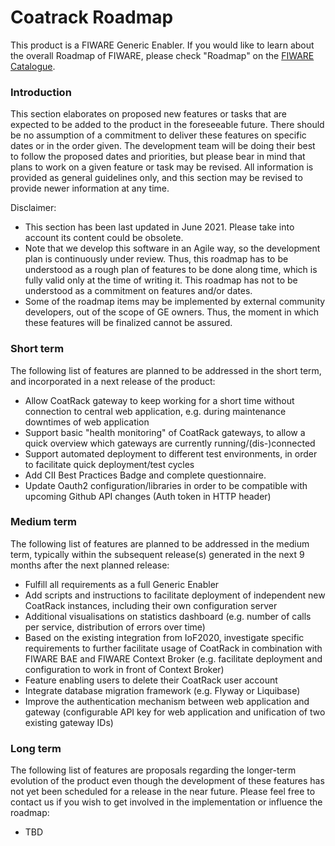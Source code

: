 # Coatrack Roadmap

This product is a FIWARE Generic Enabler. If you would like to learn about the overall Roadmap of FIWARE, please check
"Roadmap" on the [FIWARE Catalogue](https://www.fiware.org/developers/catalogue/).

### Introduction

This section elaborates on proposed new features or tasks that are expected to be added to the product in the
foreseeable future. There should be no assumption of a commitment to deliver these features on specific dates or in the
order given. The development team will be doing their best to follow the proposed dates and priorities, but please bear
in mind that plans to work on a given feature or task may be revised. All information is provided as general guidelines
only, and this section may be revised to provide newer information at any time.

Disclaimer:

-   This section has been last updated in June 2021. Please take into account its content could be obsolete.
-   Note that we develop this software in an Agile way, so the development plan is continuously under review. Thus, 
    this roadmap has to be understood as a rough plan of features to be done along time, which is fully valid only at 
    the time of writing it. This roadmap has not to be understood as a commitment on features and/or dates.
-   Some of the roadmap items may be implemented by external community developers, out of the scope of GE owners. Thus,
    the moment in which these features will be finalized cannot be assured.

### Short term

The following list of features are planned to be addressed in the short term, and incorporated in a next release of the
product:

-   Allow CoatRack gateway to keep working for a short time without connection to central web application, 
    e.g. during maintenance downtimes of web application
-   Support basic "health monitoring" of CoatRack gateways, 
    to allow a quick overview which gateways are currently running/(dis-)connected
-   Support automated deployment to different test environments, in order to facilitate quick deployment/test cycles
-   Add CII Best Practices Badge and complete questionnaire.
-   Update Oauth2 configuration/libraries in order to be compatible with upcoming Github API changes 
    (Auth token in HTTP header)

### Medium term

The following list of features are planned to be addressed in the medium term, typically within the subsequent
release(s) generated in the next 9 months after the next planned release:

-   Fulfill all requirements as a full Generic Enabler
-   Add scripts and instructions to facilitate deployment of independent new CoatRack instances, 
    including their own configuration server
-   Additional visualisations on statistics dashboard (e.g. number of calls per service, distribution of errors over time)
-   Based on the existing integration from IoF2020, investigate specific requirements to further facilitate usage of 
    CoatRack in combination with FIWARE BAE and FIWARE Context Broker (e.g. facilitate deployment and configuration to work 
    in front of Context Broker)
-   Feature enabling users to delete their CoatRack user account
-   Integrate database migration framework (e.g. Flyway or Liquibase)
-   Improve the authentication mechanism between web application and gateway (configurable API key for web application 
    and unification of two existing gateway IDs)

### Long term

The following list of features are proposals regarding the longer-term evolution of the product even though the
development of these features has not yet been scheduled for a release in the near future. Please feel free to contact
us if you wish to get involved in the implementation or influence the roadmap:

-   TBD
